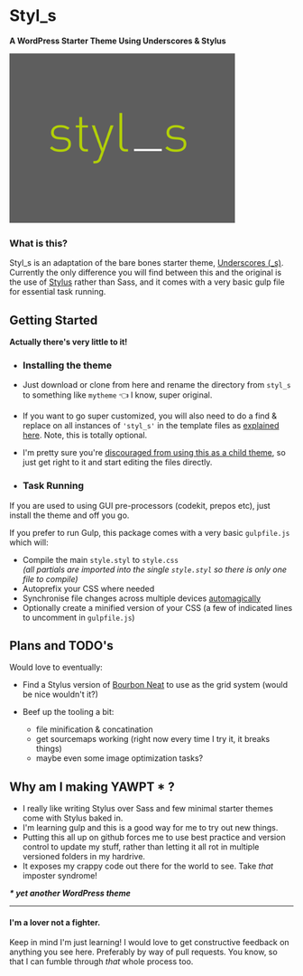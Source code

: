 # Styl_s

**A WordPress Starter Theme Using Underscores & Stylus**

<img src="screenshot.png" height="auto" width="400" alt="styl_s">

### What is this?

Styl_s is an adaptation of the bare bones starter theme, [Underscores (_s)](http://underscores.me). Currently the only difference you will find between this and the original is the use of [Stylus](https://learnboost.github.io/stylus/) rather than Sass, and it comes with a very basic gulp file for essential task running.

## Getting Started

**Actually there's very little to it!**

* ### Installing the theme

 * Just download or clone from here and rename the directory from `styl_s` to something like `mytheme` 👈 I know, super original.
 * If you want to go super customized, you will also need to do a find & replace on all instances of `'styl_s'` in the template files as [explained here](https://github.com/Automattic/_s#user-content-getting-started). Note, this is totally optional.
 * I'm pretty sure you're [discouraged from using this as a child theme](https://github.com/Automattic/_s#_s), so just get right to it and start editing the files directly.

* ### Task Running

 If you are used to using GUI pre-processors (codekit, prepos etc), just install the theme and off you go.

 If you prefer to run Gulp, this package comes with a very basic `gulpfile.js` which will:

 * Compile the main `style.styl` to `style.css` <br>_(all partials are imported into the single `style.styl` so there is only one file to compile)_
 * Autoprefix your CSS where needed
 * Synchronise file changes across multiple devices [automagically](http://www.browsersync.io/)
 * Optionally create a minified version of your CSS (a few of indicated lines to uncomment in `gulpfile.js`) 

## Plans and TODO's

Would love to eventually:

* Find a Stylus version of [Bourbon Neat](http://neat.bourbon.io/) to use as the grid system (would be nice wouldn't it?)

* Beef up the tooling a bit:
  - file minification & concatination
  - get sourcemaps working (right now every time I try it, it breaks things)
  - maybe even some image optimization tasks?

## Why am I making YAWPT * ?

- I really like writing Stylus over Sass and few minimal starter themes come with Stylus baked in.
- I'm learning gulp and this is a good way for me to try out new things.
- Putting this all up on github forces me to use best practice and version control to update my stuff, rather than letting it all rot in multiple versioned folders in my hardrive.
- It exposes my crappy code out there for the world to see. Take _that_ imposter syndrome!

___* yet another WordPress theme___

--------------------

#### I'm a lover not a fighter.

Keep in mind I'm just learning! I would love to get constructive feedback on anything you see here. Preferably by way of pull requests. You know, so that I can fumble through _that_ whole process too.